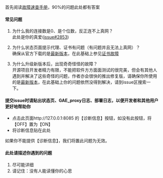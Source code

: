 
首先阅读[故障速查手册](https://github.com/XX-net/XX-Net/wiki/故障速查手册)，90%的问题此处都有答案

#### 常见问题
1. 为什么我的连接数是0、是个位数，反正连不上真网？<br>
此处是你的真爱([issue#2853](https://github.com/XX-net/XX-Net/issues/2853))

1. 为什么状态页面提示代理、证书有问题（有问题并且无法上真网）？<br>
确保从官方下载的是[最新版本](https://github.com/XX-net/XX-Net/blob/master/code/default/download.md)，在此基础上参见[证书故障](https://github.com/XX-net/XX-Net/wiki/GoAgent-Import-CA)

1. 为什么升级新版本后，出现奇奇怪怪的故障？<br>
开源项目开发者精力有限，不能把软件方方面面测试的很完美，但会有其他人遇到并解决了这些奇怪的问题，作者亦会很快的推出修复版，请确保你所使用的是[最新版本](https://github.com/XX-net/XX-Net/blob/master/code/default/download.md)，在此基础上你的问题依然没得到解决，请到issue区搜索一下。

#### 提交issue时请贴出状态页、GAE_proxy日志、部署日志，以便开发者和其他用户更好地帮助你
 - 点击此页面http://127.0.0.1:8085 的【诊断信息】按钮，如没有此按钮，将【OFF】置为【ON】
 - 将诊断信息贴在此处

如果你不能提供【诊断信息】，我们将置此问题为无效。

#### 此处请描述你遇到的问题

1. 尽可能详细
1. 请记住：没有人能读懂你的心思






